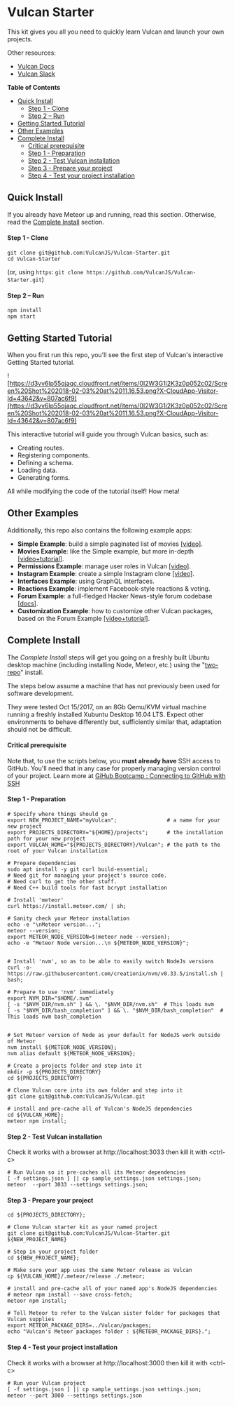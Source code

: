 
# Vulcan Starter

This kit gives you all you need to quickly learn Vulcan and launch your own projects.

Other resources: 

- [Vulcan Docs](http://docs.vulcanjs.org)
- [Vulcan Slack](http://slack.vulcanjs.org)

<!-- START doctoc generated TOC please keep comment here to allow auto update -->
<!-- DON'T EDIT THIS SECTION, INSTEAD RE-RUN doctoc TO UPDATE -->
**Table of Contents**

- [Quick Install](#quick-install)
    - [Step 1 - Clone](#step-1---clone)
    - [Step 2 – Run](#step-2--run)
- [Getting Started Tutorial](#getting-started-tutorial)
- [Other Examples](#other-examples)
- [Complete Install](#complete-install)
    - [Critical prerequisite](#critical-prerequisite)
    - [Step 1 - Preparation](#step-1---preparation)
    - [Step 2 - Test Vulcan installation](#step-2---test-vulcan-installation)
    - [Step 3 - Prepare your project](#step-3---prepare-your-project)
    - [Step 4 - Test your project installation](#step-4---test-your-project-installation)

<!-- END doctoc generated TOC please keep comment here to allow auto update -->

## Quick Install

If you already have Meteor up and running, read this section. Otherwise, read the [Complete Install](#complete-install) section.

#### Step 1 - Clone

```
git clone git@github.com:VulcanJS/Vulcan-Starter.git
cd Vulcan-Starter
```

(or, using `https`: `git clone https://github.com/VulcanJS/Vulcan-Starter.git`)

#### Step 2 – Run

```
npm install
npm start
```

## Getting Started Tutorial

When you first run this repo, you'll see the first step of Vulcan's interactive Getting Started tutorial. 

![https://d3vv6lp55qjaqc.cloudfront.net/items/0I2W3G1i2K3z0p052c02/Screen%20Shot%202018-02-03%20at%2011.16.53.png?X-CloudApp-Visitor-Id=43642&v=807ac6f9](https://d3vv6lp55qjaqc.cloudfront.net/items/0I2W3G1i2K3z0p052c02/Screen%20Shot%202018-02-03%20at%2011.16.53.png?X-CloudApp-Visitor-Id=43642&v=807ac6f9)

This interactive tutorial will guide you through Vulcan basics, such as:

- Creating routes.
- Registering components.
- Defining a schema.
- Loading data.
- Generating forms.

All while modifying the code of the tutorial itself! How meta!

## Other Examples

Additionally, this repo also contains the following example apps: 

- **Simple Example**: build a simple paginated list of movies [[video]](http://docs.vulcanjs.org/example-simple.html).
- **Movies Example**: like the Simple example, but more in-depth [[video+tutorial]](http://docs.vulcanjs.org/example-movies.html). 
- **Permissions Example**: manage user roles in Vulcan [[video]](http://docs.vulcanjs.org/example-permissions.html).
- **Instagram Example**: create a simple Instagram clone [[video]](http://docs.vulcanjs.org/example-instagram.html).
- **Interfaces Example**: using GraphQL interfaces.
- **Reactions Example**: implement Facebook-style reactions & voting.
- **Forum Example**: a full-fledged Hacker News-style forum codebase [[docs]](http://docs.vulcanjs.org/example-forum.html). 
- **Customization Example**: how to customize other Vulcan packages, based on the Forum Example [[video+tutorial]](http://docs.vulcanjs.org/example-customization.html). 

## Complete Install

The *Complete Install* steps will get you going on a freshly built Ubuntu desktop machine (including installing Node, Meteor, etc.) using the "[two-repo](http://docs.vulcanjs.org/#Two-Repo-Install)" install.

The steps below assume a machine that has not previously been used for software development.

They were tested Oct 15/2017, on an 8Gb Qemu/KVM virtual machine running a freshly installed Xubuntu Desktop 16.04 LTS.
Expect other environments to behave differently but, sufficiently similar that, adaptation should not be difficult.

#### Critical prerequisite

Note that, to use the scripts below, you **must already have** SSH access to GitHub.  You'll need that in any case for properly managing version control of your project.  Learn more at [GiHub Bootcamp : Connecting to GitHub with SSH](https://help.github.com/articles/connecting-to-github-with-ssh/)

#### Step 1 - Preparation

    # Specify where things should go
    export NEW_PROJECT_NAME="myVulcan";                # a name for your new project
    export PROJECTS_DIRECTORY="${HOME}/projects";      # the installation path for your new project
    export VULCAN_HOME="${PROJECTS_DIRECTORY}/Vulcan"; # the path to the root of your Vulcan installation

    # Prepare dependencies
    sudo apt install -y git curl build-essential;
    # Need git for managing your project's source code.
    # Need curl to get the other stuff.
    # Need C++ build tools for fast bcrypt installation

    # Install 'meteor'
    curl https://install.meteor.com/ | sh;

    # Sanity check your Meteor installation
    echo -e "\nMeteor version...";
    meteor --version;
    export METEOR_NODE_VERSION=$(meteor node --version);
    echo -e "Meteor Node version...\n ${METEOR_NODE_VERSION}";


    # Install 'nvm', so as to be able to easily switch NodeJs versions
    curl -o- https://raw.githubusercontent.com/creationix/nvm/v0.33.5/install.sh | bash;

    # Prepare to use 'nvm' immediately
    export NVM_DIR="$HOME/.nvm"
    [ -s "$NVM_DIR/nvm.sh" ] && \. "$NVM_DIR/nvm.sh"  # This loads nvm
    [ -s "$NVM_DIR/bash_completion" ] && \. "$NVM_DIR/bash_completion"  # This loads nvm bash_completion


    # Set Meteor version of Node as your default for NodeJS work outside of Meteor
    nvm install ${METEOR_NODE_VERSION};
    nvm alias default ${METEOR_NODE_VERSION};

    # Create a projects folder and step into it
    mkdir -p ${PROJECTS_DIRECTORY}
    cd ${PROJECTS_DIRECTORY}

    # Clone Vulcan core into its own folder and step into it
    git clone git@github.com:VulcanJS/Vulcan.git

    # install and pre-cache all of Vulcan's NodeJS dependencies
    cd ${VULCAN_HOME};
    meteor npm install;

#### Step 2 - Test Vulcan installation

 Check it works with a browser at http://localhost:3033
 then kill it with &lt;ctrl-c>

    # Run Vulcan so it pre-caches all its Meteor dependencies
    [ -f settings.json ] || cp sample_settings.json settings.json;
    meteor  --port 3033 --settings settings.json;


#### Step 3 - Prepare your project

    cd ${PROJECTS_DIRECTORY};
    
    # Clone Vulcan starter kit as your named project
    git clone git@github.com:VulcanJS/Vulcan-Starter.git ${NEW_PROJECT_NAME}

    # Step in your project folder
    cd ${NEW_PROJECT_NAME};

    # Make sure your app uses the same Meteor release as Vulcan
    cp ${VULCAN_HOME}/.meteor/release ./.meteor;

    # install and pre-cache all of your named app's NodeJS dependencies
    # meteor npm install --save cross-fetch;
    meteor npm install;

    # Tell Meteor to refer to the Vulcan sister folder for packages that Vulcan supplies
    export METEOR_PACKAGE_DIRS=../Vulcan/packages;
    echo "Vulcan's Meteor packages folder : ${METEOR_PACKAGE_DIRS}.";

#### Step 4 - Test your project installation

 Check it works with a browser at http://localhost:3000
 then kill it with &lt;ctrl-c>

    # Run your Vulcan project
    [ -f settings.json ] || cp sample_settings.json settings.json;
    meteor --port 3000 --settings settings.json


